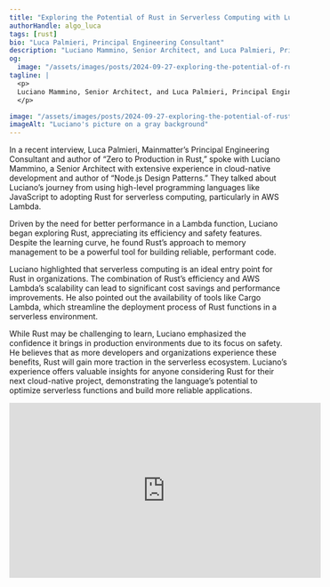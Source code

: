 ```yaml
---
title: "Exploring the Potential of Rust in Serverless Computing with Luciano Mammino"
authorHandle: algo_luca
tags: [rust]
bio: "Luca Palmieri, Principal Engineering Consultant"
description: "Luciano Mammino, Senior Architect, and Luca Palmieri, Principal Engineering Consultant, discuss Luciano’s shift from JavaScript to Rust for serverless computing, highlighting Rust’s performance, safety, and its potential to optimize AWS Lambda functions."
og:
  image: "/assets/images/posts/2024-09-27-exploring-the-potential-of-rust-in-serverless-computing-with-luciano-mammino/og-image.png"
tagline: |
  <p>
  Luciano Mammino, Senior Architect, and Luca Palmieri, Principal Engineering Consultant, discuss Luciano’s shift from JavaScript to Rust for serverless computing, highlighting Rust’s performance, safety, and its potential to optimize AWS Lambda functions.
  </p>

image: "/assets/images/posts/2024-09-27-exploring-the-potential-of-rust-in-serverless-computing-with-luciano-mammino/header.jpg"
imageAlt: "Luciano's picture on a gray background"
---
```


In a recent interview, Luca Palmieri, Mainmatter’s Principal Engineering Consultant and author of “Zero to Production in Rust,” spoke with Luciano Mammino, a Senior Architect with extensive experience in cloud-native development and author of “Node.js Design Patterns.” They talked about Luciano’s journey from using high-level programming languages like JavaScript to adopting Rust for serverless computing, particularly in AWS Lambda.

Driven by the need for better performance in a Lambda function, Luciano began exploring Rust, appreciating its efficiency and safety features. Despite the learning curve, he found Rust’s approach to memory management to be a powerful tool for building reliable, performant code.

Luciano highlighted that serverless computing is an ideal entry point for Rust in organizations. The combination of Rust’s efficiency and AWS Lambda’s scalability can lead to significant cost savings and performance improvements. He also pointed out the availability of tools like Cargo Lambda, which streamline the deployment process of Rust functions in a serverless environment.

While Rust may be challenging to learn, Luciano emphasized the confidence it brings in production environments due to its focus on safety. He believes that as more developers and organizations experience these benefits, Rust will gain more traction in the serverless ecosystem. Luciano’s experience offers valuable insights for anyone considering Rust for their next cloud-native project, demonstrating the language’s potential to optimize serverless functions and build more reliable applications.

<iframe width="560" height="315" src="https://www.youtube.com/embed/U9JZD7d9OmA" title="Embedded video of Luciano's interview" frameborder="0" allow="accelerometer; autoplay; clipboard-write; encrypted-media; gyroscope; picture-in-picture; web-share" allowfullscreen></iframe>

